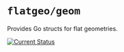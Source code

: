 # `flatgeo/geom`

Provides Go structs for flat geometries.

[![Current Status](https://secure.travis-ci.org/flatgeo/geom.png?branch=master)](https://travis-ci.org/flatgeo/geom)
